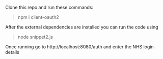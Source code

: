 Clone this repo and run these commands:

> npm i client-oauth2


After the external dependencies are installed you can run the code using 

> node snippet2.js

Once running go to http://localhost:8080/auth and enter the NHS login details
